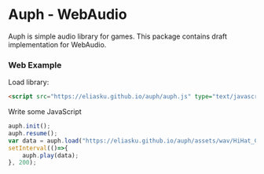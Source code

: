 # Auph - WebAudio

Auph is simple audio library for games. This package contains draft implementation for WebAudio.

### Web Example

Load library:
```html
<script src="https://eliasku.github.io/auph/auph.js" type="text/javascript"></script>
```

Write some JavaScript
```javascript
auph.init();
auph.resume();
var data = auph.load("https://eliasku.github.io/auph/assets/wav/HiHat_Closed.wav", 0);
setInterval(()=>{
    auph.play(data);
}, 200);
```

